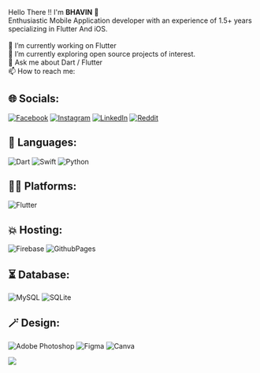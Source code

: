 
Hello There !! I'm <b>BHAVIN</b> 👋<br>Enthusiastic Mobile Application developer with an experience of 1.5+ years specializing in Flutter And iOS.<br><br>🔭 I’m currently working on Flutter <br>🌱 I’m currently exploring open source projects of interest.<br>💬 Ask me about Dart / Flutter<br>📫 How to reach me:

## 🌐 Socials:
[![Facebook](https://img.shields.io/badge/Facebook-%231877F2.svg?logo=Facebook&logoColor=white)](https://www.facebook.com/bhavinpathak100/)
[![Instagram](https://img.shields.io/badge/Instagram-%23E4405F.svg?logo=Instagram&logoColor=white)](https://www.instagram.com/_.__bhavin_.__/)
[![LinkedIn](https://img.shields.io/badge/LinkedIn-%230077B5.svg?logo=linkedin&logoColor=white)](https://www.linkedin.com/in/bhavin-pathak-0124b812a/) 
[![Reddit](https://img.shields.io/badge/Reddit-%23FF4500.svg?logo=Reddit&logoColor=white)](https://reddit.com/user/https://www.reddit.com/user/rbhavin/) 
## 🫣 Languages:
![Dart](https://img.shields.io/badge/dart-%230175C2.svg?style=for-the-badge&logo=dart&logoColor=white)
![Swift](https://img.shields.io/badge/swift-F54A2A?style=for-the-badge&logo=swift&logoColor=white)
![Python](https://img.shields.io/badge/python-3670A0?style=for-the-badge&logo=python&logoColor=ffdd54)
## 🧑‍💻 Platforms:
![Flutter](https://img.shields.io/badge/Flutter-%2302569B.svg?style=for-the-badge&logo=Flutter&logoColor=white)
## 💥 Hosting:
![Firebase](https://img.shields.io/badge/Firebase-039BE5?style=for-the-badge&logo=Firebase&logoColor=white)
![GithubPages](https://img.shields.io/badge/github%20pages-121013?style=for-the-badge&logo=github&logoColor=white)
## ⏳ Database:
![MySQL](https://img.shields.io/badge/mysql-%2300000f.svg?style=for-the-badge&logo=mysql&logoColor=white)
![SQLite](https://img.shields.io/badge/sqlite-%2307405e.svg?style=for-the-badge&logo=sqlite&logoColor=white)
## 🪄 Design:
![Adobe Photoshop](https://img.shields.io/badge/adobe%20photoshop-%2331A8FF.svg?style=for-the-badge&logo=adobe%20photoshop&logoColor=white) 
![Figma](https://img.shields.io/badge/figma-%23F24E1E.svg?style=for-the-badge&logo=figma&logoColor=white) 
![Canva](https://img.shields.io/badge/Canva-%2300C4CC.svg?style=for-the-badge&logo=Canva&logoColor=white)

[![](https://visitcount.itsvg.in/api?id=Bhavin-Pathak&icon=0&color=0)](https://visitcount.itsvg.in)
